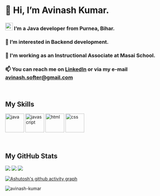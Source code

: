 # 👋 Hi, I’m Avinash Kumar.
### <img src="https://cdn-icons-png.flaticon.com/512/186/186250.png" height="24" margin-top="40" /> I’m a Java developer from Purnea, Bihar.
### 👀 I’m interested in Backend development.
### 🌱 I'm working as an Instructional Associate at Masai School.
<!--#### 💞️ I’m looking to collaborate on ... -->
### 📫 You can reach me on [LinkedIn](https://www.linkedin.com/in/avinash-kumar-42a548237/) or via my e-mail avinash.softer@gmail.com
 
<!---
avinash-here/avinash-here is a ✨ special ✨ repository because its `README.md` (this file) appears on your GitHub profile.
You can click the Preview link to take a look at your changes.
--->

<br>

## My Skills  
<p>
  
<!-- <img src="https://raw.githubusercontent.com/devicons/devicon/master/icons/java/java-original.svg" alt="css3" width="80" height="60"/> -->
<img src="https://cdn-icons-png.flaticon.com/128/5968/5968282.png" alt="java" width="60" height="60"/>
 
<!-- <img src="https://raw.githubusercontent.com/devicons/devicon/master/icons/javascript/javascript-original.svg" alt="javascript" width="80" height="60"/> -->
<img src="https://cdn-icons-png.flaticon.com/128/5968/5968292.png" alt="javascript" width="60" height="60"/> 

<!-- <img src="https://raw.githubusercontent.com/devicons/devicon/master/icons/html5/html5-original-wordmark.svg" alt="html5" width="80" height="60"/> -->
<img src="https://cdn-icons-png.flaticon.com/128/174/174854.png" alt="html" width="60" height="60"/>
 
<!-- <img src="https://raw.githubusercontent.com/devicons/devicon/master/icons/css3/css3-original-wordmark.svg" alt="css3" width="80" height="60"/> -->
<img src="https://cdn-icons-png.flaticon.com/128/732/732190.png" alt="css" width="60" height="60"/>

</p>

<br>

## My GitHub Stats

<!--  GitHub Stats   -->
<img src = "https://github-readme-stats.vercel.app/api?username=avinash-here&show_icons=true&theme=react&hide_border=true&bg_color=0F1000">



<!--  Most Used Languages    -->
<img src = "https://github-readme-stats.vercel.app/api/top-langs/?username=avinash-here&langs_count=8&count_private=true&layout=compact&theme=react&hide_border=true&bg_color=0D1117">


<!--  Streak Stats  -->
<img src = "https://github-readme-streak-stats.herokuapp.com/?user=avinash-here&theme=tokyonight&bg_color=0D1117">


<!-- Contribution Graph -->
<!-- <img src ="https://activity-graph.herokuapp.com/graph?username=avinash-here&custom_title=Avinash%20Kumar%27s%20Contribution%20Graph&hide_border=true&theme=react-light"> -->

[![Ashutosh's github activity graph](https://github-readme-activity-graph.cyclic.app/graph?username=avinash-here&bg_color=ffcfe9&color=9e4c98&line=9e4c98&point=403d3d&area=true&hide_border=true)](https://github.com/ashutosh00710/github-readme-activity-graph)

<!-- <img src = "https://github-readme-activity-graph.cyclic.app/graph?username=avinash-here&bg_color=ffcfe9&color=9e4c98&line=9e4c98&point=403d3d&area=true&hide_border=false" >  -->

<!-- (https://github.com/ashutosh00710/github-readme-activity-graph) -->


<!-- Profile Views -->

<p> <img src="https://komarev.com/ghpvc/?username=avinash-here&label=Profile%20Views&color=000000&style=flat" alt="avinash-kumar" /> </p>
<!-- <h2> <img src="https://komarev.com/ghpvc/?username=avinash-here&label=Profile%20Views&color=000000&style=flat" alt="avinash-kumar" /> </h2> -->


